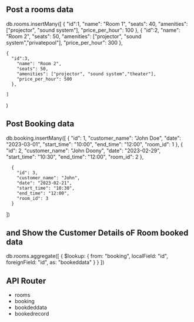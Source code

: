 ## Post a rooms data

db.rooms.insertMany([
{
"id":1,
"name": "Room 1",
"seats": 40,
"amenities": ["projector", "sound system"],
"price_per_hour": 100
},
{
"id":2,
"name": "Room 2",
"seats": 50,
"amenities": ["projector", "sound system","privatepool"],
"price_per_hour": 300
},

    {
      "id":3,
        "name": "Room 2",
        "seats": 50,
        "amenities": ["projector", "sound system","theater"],
        "price_per_hour": 500
      },

    ]

)

## Post Booking data

db.booking.insertMany([
{
"id": 1,
"customer_name": "John Doe",
"date": "2023-03-01",
"start_time": "10:00",
"end_time": "12:00",
"room_id": 1
},
{
"id": 2,
"customer_name": "John Doony",
"date": "2023-02-29",
"start_time": "10:30",
"end_time": "12:00",
"room_id": 2
},

      {
        "id": 3,
        "customer_name": "John",
        "date": "2023-02-21",
        "start_time": "10:30",
        "end_time": "12:00",
        "room_id": 3
      }

])

## and Show the Customer Details oF Room booked data

db.rooms.aggregate([
{
$lookup:
{
from: "booking",
localField: "id",
foreignField: "id",
as: "bookeddata"
}
}
])

## API Router

- rooms
- booking
- bookdeddata
- bookedrecord
